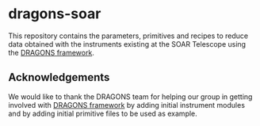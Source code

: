 # dragons-soar

This repository contains the parameters, primitives and recipes to 
reduce data obtained with the instruments existing at the SOAR 
Telescope using the 
[DRAGONS framework](https://github.com/GeminiDRSoftware/DRAGONS).

## Acknowledgements

We would like to thank the DRAGONS team for helping our group in getting
involved with [DRAGONS framework](https://github.com/GeminiDRSoftware/DRAGONS)
by adding initial instrument modules and by adding initial primitive 
files to be used as example.